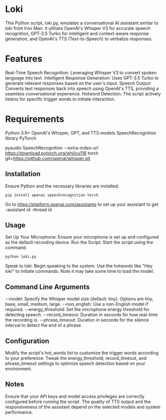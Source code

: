 # Loki

This Python script, loki.py, emulates a conversational AI assistant similar to loki from Iron Man. It utilizes OpenAI's Whisper V3 for accurate speech recognition, GPT-3.5 Turbo for intelligent and context-aware response generation, and OpenAI's TTS (Text-to-Speech) to verbalize responses.

# Features

Real-Time Speech Recognition: Leveraging Whisper V3 to convert spoken language into text.
Intelligent Response Generation: Uses GPT-3.5 Turbo to generate relevant responses based on the user's input.
Speech Output: Converts text responses back into speech using OpenAI's TTS, providing a seamless conversational experience.
Hotword Detection: The script actively listens for specific trigger words to initiate interaction.

# Requirements

Python 3.9+
OpenAI's Whisper, GPT, and TTS models
SpeechRecognition library
PyTorch

pyaudio
SpeechRecognition
--extra-index-url https://download.pytorch.org/whl/cu116
torch
git+https://github.com/openai/whisper.git

## Installation

Ensure Python and the necessary libraries are installed:

```
pip install openai speechrecognition torch
```

Go to https://platform.openai.com/assistants to set up your assistant to get
-assistant id
-thread id

## Usage

Set Up Your Microphone: Ensure your microphone is set up and configured as the default recording device.
Run the Script: Start the script using the command:

```
python loki.py
```

Speak to loki: Begin speaking to the system. Use the hotwords like "Hey loki" to initiate commands. Note it may take some time to load the model.

## Command Line Arguments

--model: Specify the Whisper model size (default: tiny). Options are tiny, base, small, medium, large.
--non_english: Use a non-English model if required.
--energy_threshold: Set the microphone energy threshold for detecting speech.
--record_timeout: Duration in seconds for how real-time the recording is.
--phrase_timeout: Duration in seconds for the silence interval to detect the end of a phrase.

## Configuration

Modify the script's hot_words list to customize the trigger words according to your preference.
Tweak the energy_threshold, record_timeout, and phrase_timeout settings to optimize speech detection based on your environment.

## Notes
Ensure that your API keys and model access privileges are correctly configured before running the script.
The quality of TTS output and the responsiveness of the assistant depend on the selected models and system performance.
